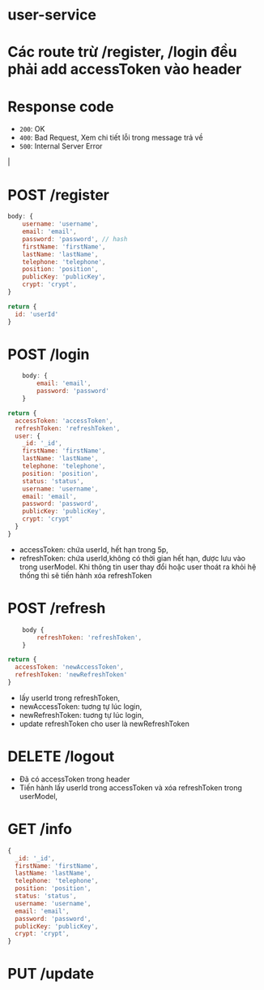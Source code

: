 # user-service

# Các route trừ /register, /login đều phải add accessToken vào header

# Response code

- `200`: OK
- `400`: Bad Request, Xem chi tiết lỗi trong message trả về
- `500`: Internal Server Error
<!-- ## API Reference

#### Get all items

```http
  GET /api/items
```

| Parameter | Type     | Description                |
| :-------- | :------- | :------------------------- | --- |
| `api_key` | `string` | **Required**. Your API key | --> |

# POST /register

```js
body: {
    username: 'username',
    email: 'email',
    password: 'password', // hash
    firstName: 'firstName',
    lastName: 'lastName',
    telephone: 'telephone',
    position: 'position',
    publicKey: 'publicKey',
    crypt: 'crypt',
}
```

```js
return {
  id: 'userId'
}
```

# POST /login

```js
    body: {
        email: 'email',
        password: 'password'
    }
```

```js
return {
  accessToken: 'accessToken',
  refreshToken: 'refreshToken',
  user: {
    _id: '_id',
    firstName: 'firstName',
    lastName: 'lastName',
    telephone: 'telephone',
    position: 'position',
    status: 'status',
    username: 'username',
    email: 'email',
    password: 'password',
    publicKey: 'publicKey',
    crypt: 'crypt'
  }
}
```

- accessToken: chứa userId, hết hạn trong 5p,
- refreshToken: chứa userId,không có thời gian hết hạn, được lưu vào trong userModel. Khi thông tin user thay đổi hoặc user thoát ra khỏi hệ thống thì sẽ tiến hành xóa refreshToken

# POST /refresh

```js
    body {
        refreshToken: 'refreshToken',
    }
```

```js
return {
  accessToken: 'newAccessToken',
  refreshToken: 'newRefreshToken'
}
```

- lấy userId trong refreshToken,
- newAccessToken: tuơng tự lúc login,
- newRefreshToken: tuơng tự lúc login,
- update refreshToken cho user là newRefreshToken

# DELETE /logout

- Đã có accessToken trong header
- Tiến hành lấy userId trong accessToken và xóa refreshToken trong userModel,

# GET /info

```js
{
  _id: '_id',
  firstName: 'firstName',
  lastName: 'lastName',
  telephone: 'telephone',
  position: 'position',
  status: 'status',
  username: 'username',
  email: 'email',
  password: 'password',
  publicKey: 'publicKey',
  crypt: 'crypt',
}
```

# PUT /update
